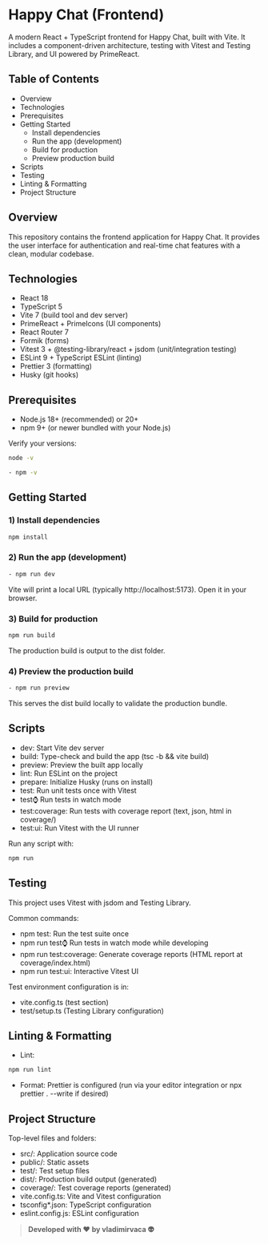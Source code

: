# Happy Chat (Frontend)

A modern React + TypeScript frontend for Happy Chat, built with Vite. It includes a component-driven architecture, testing with Vitest and Testing Library, and UI powered by PrimeReact.

## Table of Contents
- Overview
- Technologies
- Prerequisites
- Getting Started
  - Install dependencies
  - Run the app (development)
  - Build for production
  - Preview production build
- Scripts
- Testing
- Linting & Formatting
- Project Structure

## Overview
This repository contains the frontend application for Happy Chat. It provides the user interface for authentication and real-time chat features with a clean, modular codebase.

## Technologies
- React 18
- TypeScript 5
- Vite 7 (build tool and dev server)
- PrimeReact + PrimeIcons (UI components)
- React Router 7
- Formik (forms)
- Vitest 3 + @testing-library/react + jsdom (unit/integration testing)
- ESLint 9 + TypeScript ESLint (linting)
- Prettier 3 (formatting)
- Husky (git hooks)

## Prerequisites
- Node.js 18+ (recommended) or 20+
- npm 9+ (or newer bundled with your Node.js)

Verify your versions:

```bash
node -v
```
```bash
- npm -v
```

## Getting Started

### 1) Install dependencies
```bash
npm install
```
### 2) Run the app (development)
```bash
- npm run dev
```

Vite will print a local URL (typically http://localhost:5173). Open it in your browser.

### 3) Build for production
```bash
npm run build
```

The production build is output to the dist folder.

### 4) Preview the production build
```bash
- npm run preview
```

This serves the dist build locally to validate the production bundle.

## Scripts
- dev: Start Vite dev server
- build: Type-check and build the app (tsc -b && vite build)
- preview: Preview the built app locally
- lint: Run ESLint on the project
- prepare: Initialize Husky (runs on install)
- test: Run unit tests once with Vitest
- test:watch: Run tests in watch mode
- test:coverage: Run tests with coverage report (text, json, html in coverage/)
- test:ui: Run Vitest with the UI runner

Run any script with:
```bash
npm run
``` 

## Testing
This project uses Vitest with jsdom and Testing Library.

Common commands:
- npm test: Run the test suite once
- npm run test:watch: Run tests in watch mode while developing
- npm run test:coverage: Generate coverage reports (HTML report at coverage/index.html)
- npm run test:ui: Interactive Vitest UI

Test environment configuration is in:
- vite.config.ts (test section)
- test/setup.ts (Testing Library configuration)

## Linting & Formatting
- Lint:
```bash
npm run lint
```
- Format: Prettier is configured (run via your editor integration or npx prettier . --write if desired)

## Project Structure
Top-level files and folders:
- src/: Application source code
- public/: Static assets
- test/: Test setup files
- dist/: Production build output (generated)
- coverage/: Test coverage reports (generated)
- vite.config.ts: Vite and Vitest configuration
- tsconfig*.json: TypeScript configuration
- eslint.config.js: ESLint configuration

> **Developed with ❤️ by vladimirvaca 👽**
